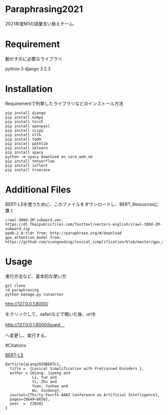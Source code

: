# Paraphrasing2021
2021年度M1の語彙言い換えチーム．

# Requirement
 
動かすのに必要なライブラリ
 
python 3
django 3.2.3 
 
# Installation
 
Requirementで列挙したライブラリなどのインストール方法
 
```
pip install django
pip install numpy
pip install torch
pip install openpyxl
pip install scipy
pip install nltk
pip install tqdm
pip install pathlib
pip install sklearn
pip install spacy
python -m spacy download en_core_web_sm
pip install tensorflow
pip install inflect
pip install truecase
```

# Additional Files

BERT-LSを使うために、このファイルをダウンロードし、BERT_Resourcesに置く

```
crawl-300d-2M-subword.vec: https://dl.fbaipublicfiles.com/fasttext/vectors-english/crawl-300d-2M-subword.zip
ppdb-2.0-tldr from: http://paraphrase.org/#/download
gpu_attention_model from: https://github.com/siangooding/lexical_simplification/blob/master/gpu_attention.model
```
 
# Usage
 
実行方法など、基本的な使い方
 
```
git clone 
cd paraphrasing
python manage.py runserver
```

http://127.0.0.1:8000/

をクリックして、safariなどで開いた後、urlを

http://127.0.0.1:8000/board　

へ変更し、実行する。

#Citations

[BERT-LS](https://arxiv.org/pdf/1907.06226.pdf)

```
@article{qiang2020BERTLS,
  title =  {Lexical Simplification with Pretrained Encoders },
  author = {Qiang, Jipeng and 
            Li, Yun and
            Yi, Zhu and
            Yuan, Yunhao and 
            Wu, Xindong},
  journal={Thirty-Fourth AAAI Conference on Artificial Intelligence},
  pages={8649–8656},
  year  =  {2020}
}
```
